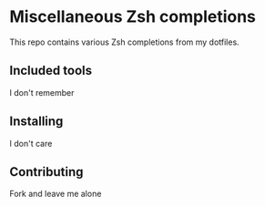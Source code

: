# Miscellaneous Zsh completions

This repo contains various Zsh completions from my dotfiles.

## Included tools

I don't remember

## Installing

I don't care

## Contributing

Fork and leave me alone
